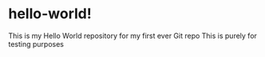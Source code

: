 # hello-world!
This is my Hello World repository for my first ever Git repo
This is purely for testing purposes
